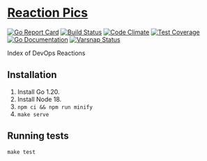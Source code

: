 [Reaction Pics](https://www.reaction.pics)
==========================================

[![Go Report Card](https://goreportcard.com/badge/github.com/albertyw/reaction-pics)](https://goreportcard.com/report/github.com/albertyw/reaction-pics)
[![Build Status](https://drone.albertyw.com/api/badges/albertyw/reaction-pics/status.svg)](https://drone.albertyw.com/albertyw/reaction-pics)
[![Code Climate](https://codeclimate.com/github/albertyw/reaction-pics/badges/gpa.svg)](https://codeclimate.com/github/albertyw/reaction-pics)
[![Test Coverage](https://api.codeclimate.com/v1/badges/cb131df54d39de0eae87/test_coverage)](https://codeclimate.com/github/albertyw/reaction-pics/test_coverage)
[![Go Documentation](https://godocs.io/github.com/albertyw/reaction-pics?status.svg)](https://godocs.io/github.com/albertyw/reaction-pics)
[![Varsnap Status](https://www.varsnap.com/project/21c8d433-e4e0-4610-950c-5146717431a6/varsnap_badge.svg)](https://www.varsnap.com/project/21c8d433-e4e0-4610-950c-5146717431a6/)

Index of DevOps Reactions

## Installation

1.  Install Go 1.20.
2.  Install Node 18.
3.  `npm ci && npm run minify`
4.  `make serve`

## Running tests

```
make test
```
